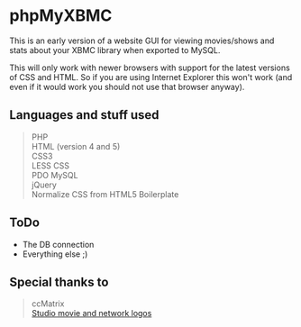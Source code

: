 # phpMyXBMC  
This is an early version of a website GUI for viewing movies/shows and stats about your XBMC library when exported to MySQL.  

This will only work with newer browsers with support for the latest versions of CSS and HTML. 
So if you are using Internet Explorer this won't work (and even if it would work you should not use that browser anyway).

## Languages and stuff used  
> PHP  
> HTML (version 4 and 5)  
> CSS3  
> LESS CSS  
> PDO MySQL  
> jQuery  
> Normalize CSS from HTML5 Boilerplate  

## ToDo  
* The DB connection  
* Everything else ;)  

## Special thanks to  
> ccMatrix  
> [Studio movie and network logos](https://github.com/ccMatrix/StudioLogos)  
